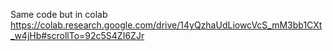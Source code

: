 Same code but in colab https://colab.research.google.com/drive/14yQzhaUdLiowcVcS_mM3bb1CXt_w4jHb#scrollTo=92c5S4ZI6ZJr
